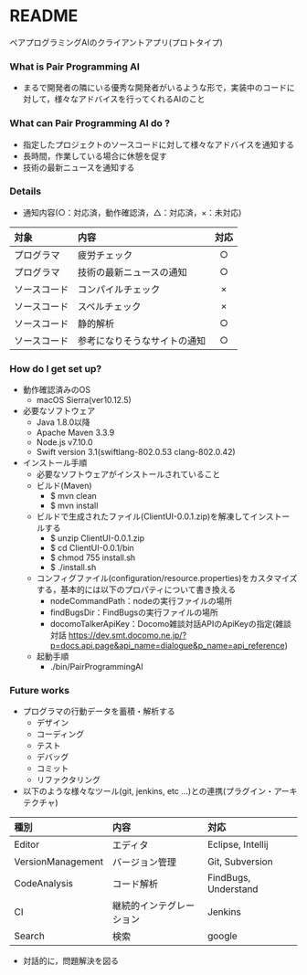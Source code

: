 # README #

ペアプログラミングAIのクライアントアプリ(プロトタイプ)

### What is Pair Programming AI ###
* まるで開発者の隣にいる優秀な開発者がいるような形で，実装中のコードに対して，様々なアドバイスを行ってくれるAIのこと

### What can Pair Programming AI do ? ###

* 指定したプロジェクトのソースコードに対して様々なアドバイスを通知する
* 長時間，作業している場合に休憩を促す
* 技術の最新ニュースを通知する

### Details ###

* 通知内容(○：対応済，動作確認済，△：対応済，×：未対応)

|対象|内容|対応|
|:--|:--|:--:|
|プログラマ|疲労チェック|○|
|プログラマ|技術の最新ニュースの通知|○|
|ソースコード|コンパイルチェック|×|
|ソースコード|スペルチェック|×|
|ソースコード|静的解析|○|
|ソースコード|参考になりそうなサイトの通知|○|

### How do I get set up? ###

* 動作確認済みのOS
  * macOS Sierra(ver10.12.5)
* 必要なソフトウェア
  * Java 1.8.0以降
  * Apache Maven 3.3.9
  * Node.js v7.10.0
  * Swift version 3.1(swiftlang-802.0.53 clang-802.0.42)
* インストール手順
	* 必要なソフトウェアがインストールされていること
	* ビルド(Maven)
		* $ mvn clean
		* $ mvn install
	* ビルドで生成されたファイル(ClientUI-0.0.1.zip)を解凍してインストールする
		* $ unzip ClientUI-0.0.1.zip
		* $ cd ClientUI-0.0.1/bin
		* $ chmod 755 install.sh
		* $ ./install.sh
	* コンフィグファイル(configuration/resource.properties)をカスタマイズする，基本的には以下のプロパティについて書き換える
		* nodeCommandPath：nodeの実行ファイルの場所
		* findBugsDir：FindBugsの実行ファイルの場所
		* docomoTalkerApiKey：Docomo雑談対話APIのApiKeyの指定(雑談対話 https://dev.smt.docomo.ne.jp/?p=docs.api.page&api_name=dialogue&p_name=api_reference)
	* 起動手順
		* ./bin/PairProgrammingAI

### Future works ###
* プログラマの行動データを蓄積・解析する
  * デザイン
  * コーディング
  * テスト
  * デバッグ
  * コミット
  * リファクタリング
* 以下のような様々なツール(git, jenkins, etc ...)との連携(プラグイン・アーキテクチャ)

|種別|内容|対応|
|:--|:--|:--|
|Editor|エディタ|Eclipse, Intellij|
|VersionManagement|バージョン管理|Git, Subversion|
|CodeAnalysis|コード解析|FindBugs, Understand|
|CI|継続的インテグレーション|Jenkins|
|Search|検索|google|

* 対話的に，問題解決を図る
